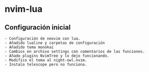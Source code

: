 # nvim-lua

## Configuración inicial

    - Configuración de neovim con lua.
    - Añadido lualine y carpetas de configuración
    - Añadido tema monokai
    - Cambios en archivo settings con comentarios de las funciones.
    - Añado plugins NvimTree y lo dejo funcionando.
    - Modifico el tema al night-owl.nvim.
    - Instalo telescope pero no funciona.
